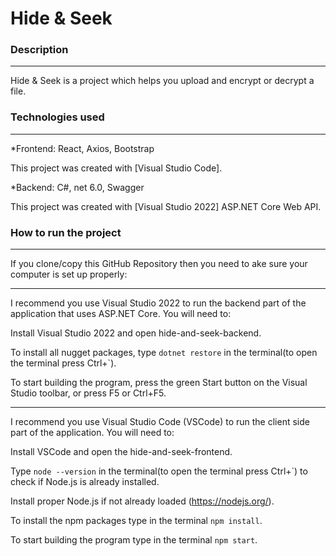 # Hide & Seek

### Description
___
Hide & Seek is a project which helps you upload and encrypt or decrypt a file.

### Technologies used
___
*Frontend: React, Axios, Bootstrap

This project was created with [Visual Studio Code].


*Backend: C#, net 6.0, Swagger

This project was created with [Visual Studio 2022] ASP.NET Core Web API.

### How to run the project
___ 
If you clone/copy this GitHub Repository then you need to ake sure your computer is set up properly:

___

I recommend you use Visual Studio 2022 to run the backend part of the application that uses ASP.NET Core. You will need to:

Install Visual Studio 2022 and open hide-and-seek-backend.

To install all nugget packages, type ```dotnet restore``` in the terminal(to open the terminal press Ctrl+`).

To start building the program, press the green Start button on the Visual Studio toolbar, or press F5 or Ctrl+F5.
___
I recommend you use Visual Studio Code (VSCode) to run the client side part of the application. You will need to:

Install VSCode and open the hide-and-seek-frontend.

Type ```node --version``` in the terminal(to open the terminal press Ctrl+`) to check if Node.js is already installed.

Install proper Node.js if not already loaded (https://nodejs.org/).

To install the npm packages type in the terminal ```npm install```.

To start building the program type in the terminal ```npm start```.
